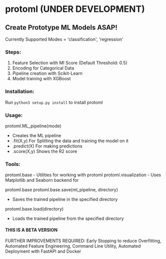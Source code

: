 # protoml (UNDER DEVELOPMENT)
## Create Prototype ML Models ASAP!
Currently Supported Modes = 'classification', 'regression'

### Steps:
1. Feature Selection with MI Score (Default Threshold: 0.5)
2. Encoding for Categorical Data
3. Pipeline creation with Scikit-Learn
4. Model training with XGBoost

### Installation:
Run `python3 setup.py install` to install protoml

### Usage:
protoml.ML_pipeline(mode)
- Creates the ML pipeline
- .fit(X,y) For Splitting the data and training the model on it
- .predict(X) For making predictions
- .score(X,y) Shows the R2 score 

### Tools:
protoml.base - Utilities for working with protoml
protoml.visualization - Uses Matplotlib and Seaborn backend for

protoml.base
protoml.base.save(ml_pipeline, directory)
- Saves the trained pipeline in the specified directory

protoml.base.load(directory)
- Loads the trained pipeline from the specified directory



#### THIS IS A BETA VERSION
FURTHER IMPROVEMENTS REQUIRED: Early Stopping to reduce Overfitting, Automated Feature Engineering, Command Line Utility, Automated Deployment with FastAPI and Docker
